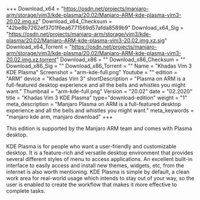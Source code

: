 +++
Download_x64 = "https://osdn.net/projects/manjaro-arm/storage/vim3/kde-plasma/20.02/Manjaro-ARM-kde-plasma-vim3-20.02.img.xz"
Download_x64_Checksum = "42be8b7262ef3701f6ea6771569d57afda8589b9"
Download_x64_Sig = "https://osdn.net/projects/manjaro-arm/storage/vim3/kde-plasma/20.02/Manjaro-ARM-kde-plasma-vim3-20.02.img.xz.sig"
Download_x64_Torrent = "https://osdn.net/projects/manjaro-arm/storage/vim3/kde-plasma/20.02/Manjaro-ARM-kde-plasma-vim3-20.02.img.xz.torrent"
Download_x86 = ""
Download_x86_Checksum = ""
Download_x86_Sig = ""
Download_x86_Torrent = ""
Name = "Khadas Vim 3 KDE Plasma"
Screenshot = "arm-kde-full.png"
Youtube = ""
edition = "ARM"
device = "Khadas Vim 3"
shortDescription = "Plasma on ARM is a full-featured desktop experience and all the bells and whistles you might want."
Thumbnail = "arm-kde-full.png"
Version = "20.02"
date = "02.2020"
title = "Khadas Vim 3 KDE Plasma"
type="download-edition"
weight = "1"
meta_description = "Manjaro Plasma on ARM is a full-featured desktop experience and all the bells and whistles you might want."
meta_keywords = "manjaro kde arm, manjaro download"
+++

This edition is supported by the Manjaro ARM team and comes with Plasma desktop.

KDE Plasma is for people who want a user-friendly and customizable desktop. It is a feature-rich and versatile desktop environment that provides several different styles of menu to access applications. An excellent built-in interface to easily access and install new themes, widgets, etc, from the internet is also worth mentioning. KDE Plasma is simple by default, a clean work area for real-world usage which intends to stay out of your way, so the user is enabled to create the workflow that makes it more effective to complete tasks.
